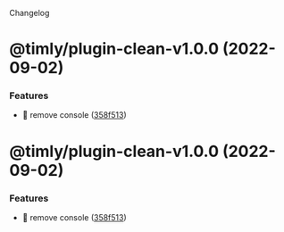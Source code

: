 Changelog

# @timly/plugin-clean-v1.0.0 (2022-09-02)


### Features

* :tada: remove console ([358f513](https://github.com/lyios8859-1/rollup-ext/commit/358f513650a7258b9d39acdf067550f02c966dfd))

# @timly/plugin-clean-v1.0.0 (2022-09-02)


### Features

* :tada: remove console ([358f513](https://github.com/lyios8859-1/rollup-ext/commit/358f513650a7258b9d39acdf067550f02c966dfd))
